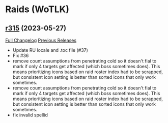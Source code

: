 # <DBM> Raids (WoTLK)

## [r315](https://github.com/DeadlyBossMods/DBM-WotLK/tree/r315) (2023-05-27)
[Full Changelog](https://github.com/DeadlyBossMods/DBM-WotLK/compare/r314...r315) [Previous Releases](https://github.com/DeadlyBossMods/DBM-WotLK/releases)

- Update RU locale and .toc file (#37)  
- Fix #36  
- remove count assumptions from penetrating cold so it doesn't fial to mark if only 4 targets get affected (which boss sometimes does). This means prioritizing icons based on raid roster index had to be scrapped, but consistent icon setting is better than sorted icons that only work sometimes.  
- remove count assumptions from penetrating cold so it doesn't fial to mark if only 4 targets get affected (which boss sometimes does). This means prioritizing icons based on raid roster index had to be scrapped, but consistent icon setting is better than sorted icons that only work sometimes.  
- fix invalid spellid  
